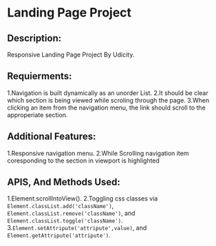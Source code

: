 # Landing Page Project

## Description:

Responsive Landing Page Project By Udicity.

## Requierments:
1.Navigation is built dynamically as an unorder List.
2.It should be clear which section is being viewed while scroling through the page.
3.When clicking an item from the navigation menu, the link should scroll to the approperiate section.
## Additional Features:
1.Responsive navigation menu.
2.While Scrolling navigation item coresponding to the section in viewport is highlighted 
## APIS, And Methods Used:
1.Element.scrollIntoView().
2.Toggling css classes via `Element.classList.add('className')`,  `Element.classList.remove('className')`, and `Element.classList.toggle('className')`.
3.`Element.setAttripute('attripute',value)`, and `Element.getAttripute('attripute')`.
